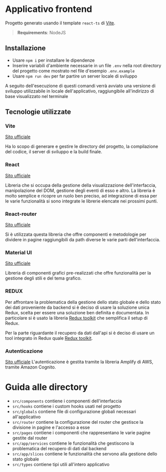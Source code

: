 # Applicativo frontend

Progetto generato usando il template `react-ts` di [Vite](https://vitejs.dev/).

> **Requirements**: NodeJS

## Installazione

- Usare `npm i` per installare le dipendenze
- Inserire variabili d'ambiente necessarie in un file `.env` nella root directory del progetto come mostrato nel file d'esempio `.env.example`
- Usare `npm run dev` per far partire un server locale di sviluppo

A seguito dell'esecuzione di questi comandi verrà avviato una versione di sviluppo utilizzabile in locale dell'applicativo,
raggiungibile all'indirizzo di base visualizzato nel terminale

## Tecnologie utilizzate

### Vite

[Sito ufficiale](https://vitejs.dev/)

Ha lo scopo di generare e gestire le directory del progetto, la compilazione del codice, il server di sviluppo e la build finale.

### React

[Sito ufficiale](https://it.reactjs.org/)

Libreria che si occupa della gestione della visualizzazione dell'interfaccia, manipolazione del DOM, gestione degli eventi di esso e altro.
La libreria è molto semplice e ricopre un ruolo ben preciso, ad integrazione di essa per le varie funzionalità si sono integrate le librerie elencate nei prossimi punti.

### React-router

[Sito ufficiale](https://reactrouter.com/en/main)

Si è utilizzata questa libreria che offre componenti e metodologie per dividere in pagine raggiungibili da path diverse le varie parti dell'interfaccia.

### Material UI

[Sito ufficiale](https://mui.com/)

Libreria di componenti grafici pre-realizzati che offre funzionalità per la gestione degli stili e del tema grafico.

### REDUX

Per affrontare la problematica della gestione dello stato globale e dello stato dei dati proveniente da backend si è deciso di usare la soluzione unica Redux, scelta per essere una soluzione ben definita e documentata.
In particolare si è usato la libreria [Redux toolkit](https://redux-toolkit.js.org/) che semplifica il setup di Redux.

Per la parte riguardante il recupero da dati dall'api si è deciso di usare un tool integrato in Redux quale [Redux toolkit](https://redux-toolkit.js.org/rtk-query/overview).

### Autenticazione

[Sito ufficiale](https://docs.amplify.aws/lib/auth/getting-started/q/platform/js/)
L'autenticazione è gestita tramite la libreria Amplify di AWS, tramite Amazon Cognito.

# Guida alle directory

- `src/components` contiene i componenti dell'interfaccia
- `src/hooks` contiene i custom hooks usati nel progetto
- `src/globals` contiene file di configurazione globali necessari all'applicativo
- `src/router` contiene la configurazione del router che gestisce la divisione in pagine e l'accesso a esse
- `src/pages` contiene i componenti che rappresentano le varie pagine gestite dal router
- `src/app/services` contiene le funzionalità che gestiscono la problematica del recupero di dati dal backend
- `src/app/slices` contiene le funzionalità che servono alla gestione dello stato globale
- `src/types` contiene tipi utili all'intero applicativo
